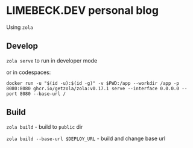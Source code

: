 # LIMEBECK.DEV personal blog

Using `zola`

## Develop

`zola serve` to run in developer mode

or in codespaces:

`docker run -u "$(id -u):$(id -g)" -v $PWD:/app --workdir /app -p 8080:8080 ghcr.io/getzola/zola:v0.17.1 serve --interface 0.0.0.0 --port 8080 --base-url /`

## Build

`zola build` - build to `public` dir

`zola build --base-url $DEPLOY_URL` - build and change base url